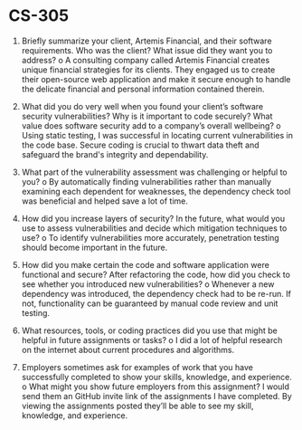 # CS-305

1.	Briefly summarize your client, Artemis Financial, and their software requirements. Who was the client? What issue did they want you to address?
o	A consulting company called Artemis Financial creates unique financial strategies for its clients. They engaged us to create their open-source web application and make it secure enough to handle the delicate financial and personal information contained therein.

2.	What did you do very well when you found your client’s software security vulnerabilities? Why is it important to code securely? What value does software security add to a company’s overall wellbeing?
o	Using static testing, I was successful in locating current vulnerabilities in the code base. Secure coding is crucial to thwart data theft and safeguard the brand's integrity and dependability.

3.	What part of the vulnerability assessment was challenging or helpful to you?
o	By automatically finding vulnerabilities rather than manually examining each dependent for weaknesses, the dependency check tool was beneficial and helped save a lot of time.

4.	How did you increase layers of security? In the future, what would you use to assess vulnerabilities and decide which mitigation techniques to use?
o	To identify vulnerabilities more accurately, penetration testing should become important in the future.

5.	How did you make certain the code and software application were functional and secure? After refactoring the code, how did you check to see whether you introduced new vulnerabilities?
o	Whenever a new dependency was introduced, the dependency check had to be re-run. If not, functionality can be guaranteed by manual code review and unit testing.

6.	What resources, tools, or coding practices did you use that might be helpful in future assignments or tasks?
o	I did a lot of helpful research on the internet about current procedures and algorithms.

7.	Employers sometimes ask for examples of work that you have successfully completed to show your skills, knowledge, and experience.
o	What might you show future employers from this assignment? I would send them an GitHub invite link of the assignments I have completed. By viewing the assignments posted they’ll be able to see my skill, knowledge, and experience.
